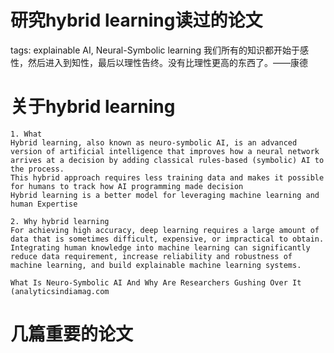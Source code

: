研究hybrid learning读过的论文
==========================
tags: explainable AI, Neural-Symbolic learning
我们所有的知识都开始于感性，然后进入到知性，最后以理性告终。没有比理性更高的东西了。——康德


# 关于hybrid learning
    1. What
	Hybrid learning, also known as neuro-symbolic AI, is an advanced version of artificial intelligence that improves how a neural network arrives at a decision by adding classical rules-based (symbolic) AI to the process. 
	This hybrid approach requires less training data and makes it possible for humans to track how AI programming made decision
	Hybrid learning is a better model for leveraging machine learning and human Expertise
	
	2. Why hybrid learning
	For achieving high accuracy, deep learning requires a large amount of data that is sometimes difficult, expensive, or impractical to obtain. Integrating human knowledge into machine learning can significantly reduce data requirement, increase reliability and robustness of machine learning, and build explainable machine learning systems.
	
	What Is Neuro-Symbolic AI And Why Are Researchers Gushing Over It (analyticsindiamag.com


# 几篇重要的论文

